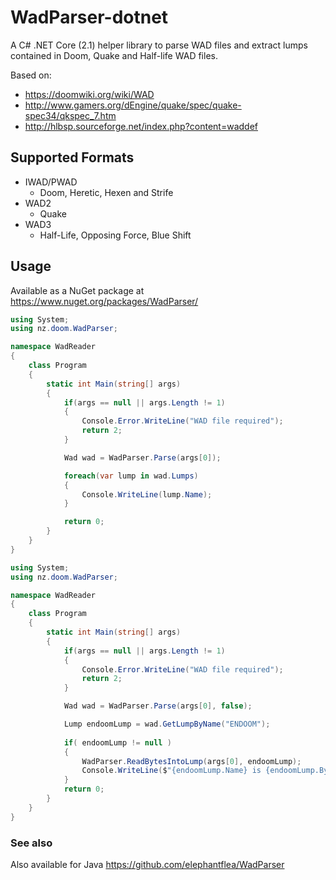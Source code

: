 # WadParser-dotnet
A C# .NET Core (2.1) helper library to parse WAD files and extract lumps contained in Doom, Quake and Half-life WAD files.

Based on:
* https://doomwiki.org/wiki/WAD
* http://www.gamers.org/dEngine/quake/spec/quake-spec34/qkspec_7.htm
* http://hlbsp.sourceforge.net/index.php?content=waddef

## Supported Formats
* IWAD/PWAD
  * Doom, Heretic, Hexen and Strife
* WAD2
  * Quake
* WAD3
  * Half-Life, Opposing Force, Blue Shift
  
## Usage
Available as a NuGet package at https://www.nuget.org/packages/WadParser/
```csharp
using System;
using nz.doom.WadParser;

namespace WadReader
{
    class Program
    {
        static int Main(string[] args)
        {
            if(args == null || args.Length != 1)
            {
                Console.Error.WriteLine("WAD file required");
                return 2;
            }

            Wad wad = WadParser.Parse(args[0]);

            foreach(var lump in wad.Lumps)
            {
                Console.WriteLine(lump.Name);
            }

            return 0;
        }
    }
}
```

```csharp
using System;
using nz.doom.WadParser;

namespace WadReader
{
    class Program
    {
        static int Main(string[] args)
        {
            if(args == null || args.Length != 1)
            {
                Console.Error.WriteLine("WAD file required");
                return 2;
            }

            Wad wad = WadParser.Parse(args[0], false);

            Lump endoomLump = wad.GetLumpByName("ENDOOM");
            
            if( endoomLump != null )
            {
                WadParser.ReadBytesIntoLump(args[0], endoomLump);
                Console.WriteLine($"{endoomLump.Name} is {endoomLump.Bytes.Length} bytes long");
            }
            return 0;
        }
    }
}
```
### See also
Also available for Java https://github.com/elephantflea/WadParser
